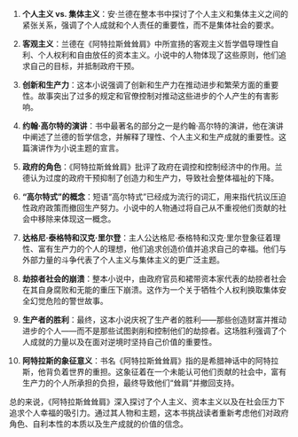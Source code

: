 1. **个人主义 vs. 集体主义**：安·兰德在整本书中探讨了个人主义和集体主义之间的紧张关系，强调了个人成就和个人责任的重要性，而不是集体社会的要求。

2. **客观主义**：兰德在《阿特拉斯耸耸肩》中所宣扬的客观主义哲学倡导理性自利、个人权利和自由放任的资本主义。小说中的人物体现了这些原则，他们追求自己的目标，并抵制政府干预。

3. **创新和生产力**：这本小说强调了创新和生产力在推动进步和繁荣方面的重要性。故事突出了过多的规定和官僚控制对推动这些进步的个人产生的有害影响。

4. **约翰·高尔特的演讲**：书中最著名的部分之一是约翰·高尔特的演讲，他在演讲中阐述了兰德的哲学信念，并解释了理性、个人主义和生产成就的重要性。这篇演讲作为小说主题的宣言。

5. **政府的角色**：《阿特拉斯耸耸肩》批评了政府在调控和控制经济中的作用。兰德认为过度的政府干预抑制了创造力和生产力，导致社会整体福祉的下降。

6. **“高尔特式”的概念**：短语“高尔特式”已经成为流行的词汇，用来指代抗议压迫性政府政策而撤回生产努力。小说中的人物通过将自己从不重视他们贡献的社会中移除来体现这一概念。

7. **达格尼·泰格特和汉克·里尔登**：主人公达格尼·泰格特和汉克·里尔登象征着理性、富有生产力的个人的理想，他们追求创造价值并追求自己的幸福。他们与外部力量的斗争代表了个人主义与集体主义的更广泛主题。

8. **劫掠者社会的崩溃**：整本小说中，由政府官员和裙带资本家代表的劫掠者社会在其自身腐败和无能的重压下崩溃。这作为一个关于牺牲个人权利换取集体安全幻觉危险的警世故事。

9. **生产者的胜利**：最终，这本小说庆祝了生产者的胜利——那些创造财富并推动进步的个人——而不是那些试图剥削和控制他们的劫掠者。这场胜利强调了个人成就的力量以及在面对逆境时坚持自己价值的重要性。

10. **阿特拉斯的象征意义**：书名《阿特拉斯耸耸肩》指的是希腊神话中的阿特拉斯，他背负着世界的重担。这象征着在一个未能认可他们贡献的社会中，富有生产力的个人所承担的负担，最终导致他们“耸肩”并撤回支持。

总的来说，《阿特拉斯耸耸肩》深入探讨了个人主义、资本主义以及在社会压力下追求个人幸福的吸引力。通过其人物和主题，这本书挑战读者重新考虑他们对政府角色、自利本性的本质以及生产成就的价值的信念。